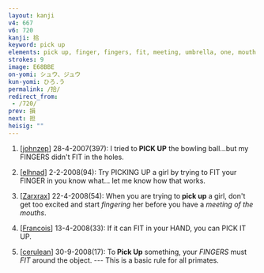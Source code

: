 ```yaml
---
layout: kanji
v4: 667
v6: 720
kanji: 拾
keyword: pick up
elements: pick up, finger, fingers, fit, meeting, umbrella, one, mouth
strokes: 9
image: E68BBE
on-yomi: シュウ、ジュウ
kun-yomi: ひろ.う
permalink: /拾/
redirect_from:
 - /720/
prev: 損
next: 担
heisig: ""
---
```


1) [<a href="http://kanji.koohii.com/profile/johnzep">johnzep</a>] 28-4-2007(397): I tried to<strong> PICK UP</strong> the bowling ball...but my FINGERS didn&#039;t FIT in the holes.

2) [<a href="http://kanji.koohii.com/profile/elhnad">elhnad</a>] 2-2-2008(94): Try PICKING UP a girl by trying to FIT your FINGER in you know what... let me know how that works.

3) [<a href="http://kanji.koohii.com/profile/Zarxrax">Zarxrax</a>] 22-4-2008(54): When you are trying to<strong> pick up</strong> a girl, don&#039;t get too excited and start <em>fingering</em> her before you have a <em>meeting of the mouths</em>.

4) [<a href="http://kanji.koohii.com/profile/Francois">Francois</a>] 13-4-2008(33): If it can FIT in your HAND, you can PICK IT UP.

5) [<a href="http://kanji.koohii.com/profile/cerulean">cerulean</a>] 30-9-2008(17): To<strong> Pick Up</strong> something, your <em>FINGERS</em> must <em>FIT</em> around the object. --- This is a basic rule for all primates.

